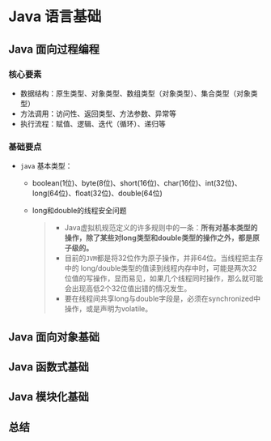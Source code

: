 # Java 语言基础

## Java 面向过程编程

### 核心要素

* 数据结构：原生类型、对象类型、数组类型（对象类型）、集合类型（对象类型）
* 方法调用：访问性、返回类型、方法参数、异常等
* 执行流程：赋值、逻辑、迭代（循环）、递归等

### 基础要点

* `java` 基本类型：

  * boolean(1位)、byte(8位)、short(16位)、char(16位)、int(32位)、long(64位)、float(32位)、double(64位)

  * long和double的线程安全问题

    > * Java虚拟机规范定义的许多规则中的一条：**所有对基本类型的操作，除了某些对long类型和double类型的操作之外，都是原子级的。**
    > * 目前的`JVM`都是将32位作为原子操作，并非64位。当线程把主存中的 long/double类型的值读到线程内存中时，可能是两次32位值的写操作，显而易见，如果几个线程同时操作，那么就可能会出现高低2个32位值出错的情况发生。
    > * 要在线程间共享long与double字段是，必须在synchronized中操作，或是声明为volatile。



## Java 面向对象基础



## Java 函数式基础



## Java 模块化基础



## 总结



